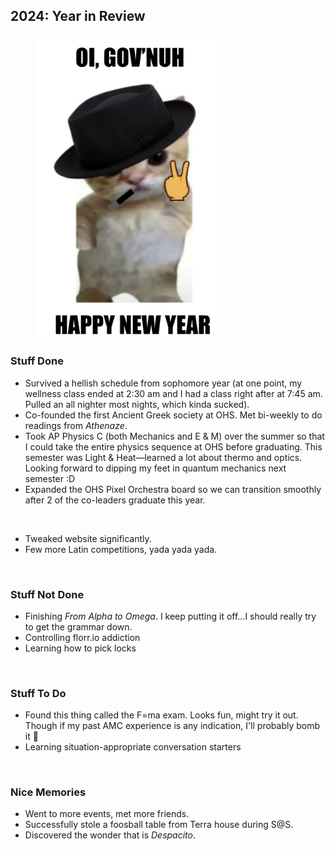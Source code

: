 ## 2024: Year in Review

<figure>
    <img style="width:300px" src="/images/activity/20241227_new_year.png">
</figure>

### Stuff Done
- Survived a hellish schedule from sophomore year (at one point, my wellness class ended at 2:30 am and I had a class right after at 7:45 am. Pulled an all nighter most nights, which kinda sucked).
- Co-founded the first Ancient Greek society at OHS. Met bi-weekly to do readings from *Athenaze*.
- Took AP Physics C (both Mechanics and E & M) over the summer so that I could take the entire physics sequence at OHS before graduating. This semester was Light & Heat&mdash;learned a lot about thermo and optics. Looking forward to dipping my feet in quantum mechanics next semester :D
- Expanded the OHS Pixel Orchestra board so we can transition smoothly after 2 of the co-leaders graduate this year.

<br>

- Tweaked website significantly.
- Few more Latin competitions, yada yada yada.

<br>

### Stuff Not Done
- Finishing *From Alpha to Omega*. I keep putting it off...I should really try to get the grammar down.
- Controlling florr.io addiction
- Learning how to pick locks

<br>

### Stuff To Do
- Found this thing called the F=ma exam. Looks fun, might try it out. Though if my past AMC experience is any indication, I'll probably bomb it &#129760;
- Learning situation-appropriate conversation starters

<br>

### Nice Memories
- Went to more events, met more friends.
- Successfully stole a foosball table from Terra house during S@S.
- Discovered the wonder that is *Despacito*.
